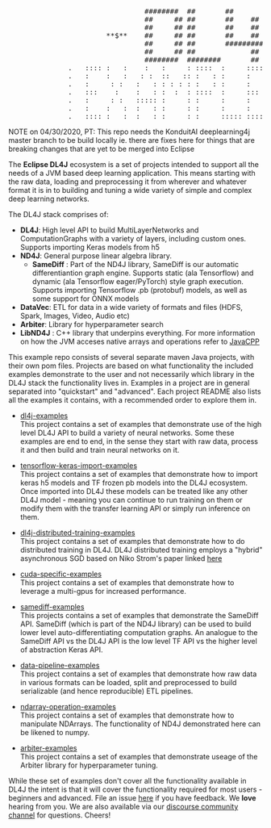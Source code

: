 
<pre>
                                ########  ##       ##              ##                      
                                ##     ## ##       ##    ##        ##                      
                                ##     ## ##       ##    ##        ##                      
                       **$**    ##     ## ##       ##    ##        ##    **$**             
                                ##     ## ##       ######### ##    ##                      
                                ##     ## ##             ##  ##    ##                      
                                ########  ########       ##   ######                       
              .   :::: :   :    :   :     : ::::  :     ::::    :::::  :::: ::::  :::::   .
              .   :    :   :   : :  ::   :: :   : :     :       :   :  :    :   : :   :   . 
              .   :     : :   :   : : : : : :   : :     :       :   :  :    :   : :   :   . 
              .   :::    :    :   : :  :  : ::::  :     :::     :::::  :::  ::::  :   :   . 
              .   :     : :   ::::: :     : :     :     :       :  :   :    :     :   :   . 
              .   :    :   :  :   : :     : :     :     :       :   :  :    :     :   :   . 
              .   :::: :   :  :   : :     : :     ::::: ::::    :    : :::: :     :::::   .   
</pre>

NOTE on 04/30/2020, PT: This repo needs the KonduitAI deeplearning4j master branch to be build locally ie. there are fixes here for things that are breaking changes that are yet to be merged into Eclipse

The **Eclipse DL4J** ecosystem is a set of projects intended to support all the needs of a JVM based deep learning application. This means starting with the raw data, loading and preprocessing it from wherever and whatever format it is in to building and tuning a wide variety of simple and complex deep learning networks. 

The DL4J stack comprises of:
- **DL4J**: High level API to build MultiLayerNetworks and ComputationGraphs with a variety of layers, including custom ones. Supports importing Keras models from h5
- **ND4J**: General purpose linear algebra library.
	- **SameDiff** : Part of the ND4J library, SameDiff is our automatic differentiantion graph engine. Supports static (ala Tensorflow) and dynamic (ala Tensorflow eager/PyTorch)  style graph execution. Supports importing Tensorflow .pb (protobuf) models, as well as some support for ONNX models 
- **DataVec**: ETL for data in a wide variety of formats and files (HDFS, Spark, Images, Video, Audio etc)
- **Arbiter**: Library for hyperparameter search
- **LibND4J** : C++ library that underpins everything. For more information on how the JVM acceses native arrays and operations refer to [JavaCPP](https://github.com/bytedeco/javacpp)

This example repo consists of several separate maven Java projects, with their own pom files. Projects are based on what functionality the included examples demonstrate to the user and not necessarily which library in the DL4J stack the functionality lives in. Examples in a project are in general separated into "quickstart" and "advanced". Each project README also lists all the examples it contains, with a recommended order to explore them in. 

- [dl4j-examples](dl4j-examples)  
This project contains a set of examples that demonstrate use of the high level DL4J API to build a variety of neural networks. Some these examples are end to end, in the sense they start with raw data, process it and then build and train neural networks on it.  

- [tensorflow-keras-import-examples](tensorflow-keras-import-examples)  
This project contains a set of examples that demonstrate how to import keras h5 models and TF frozen pb models into the DL4J ecosystem. Once imported into DL4J these models can be treated like any other DL4J model - meaning you can continue to run training on them or modify them with the transfer learning API or simply run inference on them.  

- [dl4j-distributed-training-examples](dl4j-distributed-training-examples)  
This project contains a set of examples that demonstrate how to do distributed training in DL4J. DL4J distributed training employs a "hybrid" asynchronous SGD based on Niko Strom's paper linked [here](http://nikkostrom.com/publications/interspeech2015/strom_interspeech2015.pdf)

- [cuda-specific-examples](cuda-specific-examples)  
This project contains a set of examples that demonstrate how to leverage a multi-gpus for increased performance.  

- [samediff-examples](samediff-examples)  
This projects contains a set of examples that demonstrate the SameDiff API. SameDiff (which is part of the ND4J library) can be used to build lower level auto-differentiating computation graphs. An analogue to the SameDiff API vs the DL4J API is the low level TF API vs the higher level of abstraction Keras API.

- [data-pipeline-examples](data-pipeline-examples)  
This project contains a set of examples that demonstrate how raw data in various formats can be loaded, split and preprocessed to build serializable (and hence reproducible) ETL pipelines.  

- [ndarray-operation-examples](ndarray-operation-examples)  
This project contains a set of examples that demonstrate how to manipulate NDArrays. The functionality of ND4J demonstrated here can be likened to numpy.  

- [arbiter-examples](arbiter-examples)  
This project contains a set of examples that demonstrate useage of the Arbiter library for hyperparameter tuning.  

While these set of examples don't cover all the functionality available in DL4J the intent is that it will cover the functionality required for most users - beginners and advanced.  File an issue [here](https://github.com/eclipse/deeplearning4j-examples/issues) if you have feedback. We **love** hearing from you. We are also available via our [discourse community channel](https://community.konduit.ai/t/welcome-to-discourse/7) for questions. Cheers!
